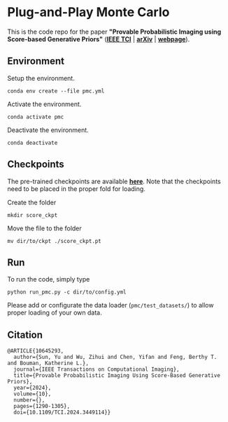 # Plug-and-Play Monte Carlo

This is the code repo for the paper **"Provable Probabilistic Imaging using Score-based Generative Priors"** ([**IEEE TCI**](https://ieeexplore.ieee.org/document/10645293) | [**arXiv**](https://arxiv.org/abs/2310.10835) | [**webpage**](http://imaging.cms.caltech.edu/pmc/)). 

## Environment
Setup the environment.
```
conda env create --file pmc.yml
```
Activate the environment.
```
conda activate pmc
```
Deactivate the environment.
```
conda deactivate
```

## Checkpoints
The pre-trained checkpoints are available [**here**](https://livejohnshopkins-my.sharepoint.com/:f:/g/personal/ysun214_jh_edu/Ek2vadSp7u1Ct2qaBQX-b10B1Gk4tJ3S5t5HhB-5QwSOwA?e=htA3RP). Note that the checkpoints need to be placed in the proper fold for loading.

Create the folder
```
mkdir score_ckpt
```
Move the file to the folder
```
mv dir/to/ckpt ./score_ckpt.pt
```

## Run
To run the code, simply type
```
python run_pmc.py -c dir/to/config.yml
```
Please add or configurate the data loader (`pmc/test_datasets/`) to allow proper loading of your own data.

## Citation
```
@ARTICLE{10645293,
  author={Sun, Yu and Wu, Zihui and Chen, Yifan and Feng, Berthy T. and Bouman, Katherine L.},
  journal={IEEE Transactions on Computational Imaging}, 
  title={Provable Probabilistic Imaging Using Score-Based Generative Priors}, 
  year={2024},
  volume={10},
  number={},
  pages={1290-1305},
  doi={10.1109/TCI.2024.3449114}}
```